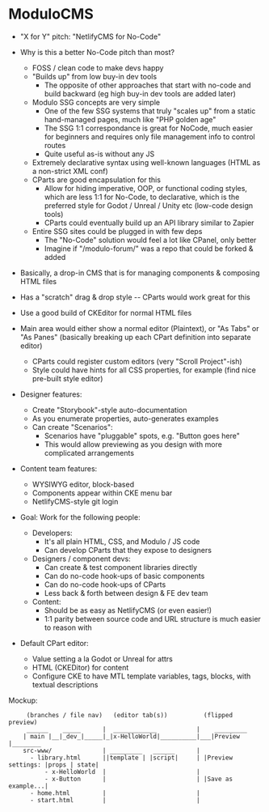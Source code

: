 # ModuloCMS

- "X for Y" pitch: "NetlifyCMS for No-Code"

- Why is this a better No-Code pitch than most?
    - FOSS / clean code to make devs happy
    - "Builds up" from low buy-in dev tools
        - The opposite of other approaches that start with no-code and build
          backward (eg high buy-in dev tools are added later)
    - Modulo SSG concepts are very simple
        - One of the few SSG systems that truly "scales up" from a static
          hand-managed pages, much like "PHP golden age"
        - The SSG 1:1 correspondance is great for NoCode, much easier for
          beginners and requires only file management info to control routes
        - Quite useful as-is without any JS
    - Extremely declarative syntax using well-known languages (HTML as a
      non-strict XML conf)
    - CParts are good encapsulation for this
        - Allow for hiding imperative, OOP, or functional coding styles, which
          are less 1:1 for No-Code, to declarative, which is the preferred
          style for Godot / Unreal / Unity etc (low-code design tools)
        - CParts could eventually build up an API library similar to Zapier
    - Entire SSG sites could be plugged in with few deps
        - The "No-Code" solution would feel a lot like CPanel, only better
        - Imagine if "/modulo-forum/" was a repo that could be forked & added


- Basically, a drop-in CMS that is for managing components & composing HTML
  files

- Has a "scratch" drag & drop style -- CParts would work great for this

- Use a good build of CKEditor for normal HTML files

- Main area would either show a normal editor (Plaintext), or "As Tabs"  or "As
  Panes" (basically breaking up each CPart definition into separate editor)
    - CParts could register custom editors (very "Scroll Project"-ish)
    - Style could have hints for all CSS properties, for example (find nice
      pre-built style editor)

- Designer features:
    - Create "Storybook"-style auto-documentation
    - As you enumerate properties, auto-generates examples
    - Can create "Scenarios":
        - Scenarios have "pluggable" spots, e.g. "Button goes here"
        - This would allow previewing as you design with more complicated
          arrangements

- Content team features:
    - WYSIWYG editor, block-based
    - Components appear within CKE menu bar
    - NetlifyCMS-style git login

- Goal: Work for the following people:
    - Developers:
        - It's all plain HTML, CSS, and Modulo / JS code
        - Can develop CParts that they expose to designers
    - Designers / component devs:
        - Can create & test component libraries directly
        - Can do no-code hook-ups of basic components
        - Can do no-code hook-ups of CParts
        - Less back & forth between design & FE dev team
    - Content:
        - Should be as easy as NetlifyCMS (or even easier!)
        - 1:1 parity between source code and URL structure is much easier to
          reason with

- Default CPart editor:
    - Value setting a la Godot or Unreal for attrs
    - HTML (CKEDitor) for content
    - Configure CKE to have MTL template variables, tags, blocks, with textual
      descriptions


Mockup:


         (branches / file nav)   (editor tab(s))          (flipped preview)
         ______    _____      |  ____________           |    _________
        | main |__|_dev_|_____|_|x-HelloWorld|__________|___|Preview  |________
        src-www/              | _________   ______      |
          - library.html      ||template | |script|     | |Preview settings: |props | state|
              - x-HelloWorld  |                         |
              - x-Button      |                         | |Save as example...|
          - home.html         |                         |
          - start.html        |                         |



